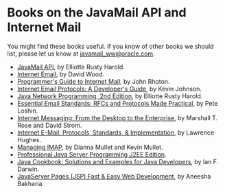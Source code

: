 # Books on the JavaMail API and Internet Mail

You might find these books useful.
If you know of other books we should list, please let us know at
<a href="mailto:javamail_ww@oracle.com">javamail_ww@oracle.com</a>.

* <a href="http://www.amazon.com/exec/obidos/ISBN=1449367240/javasoftsunmicroA">
  JavaMail API</a>, by Elliotte Rusty Harold.

* <a href="http://www.amazon.com/exec/obidos/ISBN=1565924797/javasoftsunmicroA">
  Internet Email</a>, by David Wood.

* <a href="http://www.amazon.com/exec/obidos/ISBN=1555582125/javasoftsunmicroA">
  Programmer's Guide to Internet Mail</a>, by John Rhoton.

* <a href="http://www.amazon.com/exec/obidos/ISBN=0201432889/javasoftsunmicroA">
  Internet Email Protocols: A Developer's Guide</a>, by Kevin Johnson.

* <a href="http://www.amazon.com/exec/obidos/ISBN=1565928709/javasoftsunmicroA">
  Java Network Programming, 2nd Edition</a>, by Elliotte Rusty Harold.

* <a href="http://www.amazon.com/exec/obidos/ISBN=0471345970/javasoftsunmicroA">
  Essential Email Standards: RFCs and Protocols Made Practical</a>,
  by Pete Loshin.

* <a href="http://www.amazon.com/exec/obidos/ISBN=0139786104/javasoftsunmicroA">
  Internet Messaging: From the Desktop to the Enterprise</a>,
  by Marshall T. Rose and David Strom.

* <a href="http://www.amazon.com/exec/obidos/ISBN=0890069395/javasoftsunmicroA">
  Internet E-Mail: Protocols, Standards, &amp; Implementation</a>,
  by Lawrence Hughes.

* <a href="http://www.amazon.com/exec/obidos/ISBN=059600012X/javasoftsunmicroA">
  Managing IMAP</a>, by Dianna Mullet and Kevin Mullet.

* <a href="http://www.amazon.com/exec/obidos/ISBN=1861004656/javasoftsunmicroA">
  Professional Java Server Programming J2EE Edition</a>.

* <a href="http://www.amazon.com/exec/obidos/ISBN=0596001703/javasoftsunmicroA">
  Java Cookbook: Solutions and Examples for Java Developers</a>,
  by Ian F. Darwin.

* <a href="http://www.amazon.com/exec/obidos/ISBN=0761534288/javasoftsunmicroA">
  JavaServer Pages (JSP) Fast &amp; Easy Web Development</a>,
  by Aneesha Bakharia.
